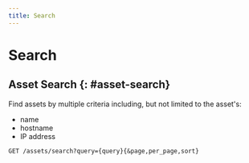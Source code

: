 ```yaml
---
title: Search
---
```

# Search
## Asset Search {: #asset-search}
Find assets by multiple criteria including, but not limited to the
asset's:
- name
- hostname
- IP address

<pre><code>GET /assets/search?query={query}{&amp;page,per_page,sort}</code></pre>
